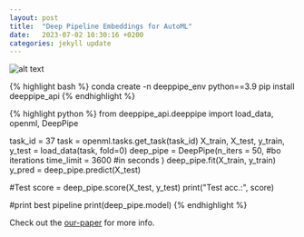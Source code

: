 ```yaml
---
layout: post
title:  "Deep Pipeline Embeddings for AutoML"
date:   2023-07-02 10:30:16 +0200
categories: jekyll update
---
```


![alt text](../figures/deeppipe/standard_ml_pipeline.svg "Standard Machine Learning Pipeline.")

{% highlight bash %}
conda create -n deeppipe_env python==3.9
pip install deeppipe_api
{% endhighlight %}

{% highlight python %}
from deeppipe_api.deeppipe import load_data, openml, DeepPipe

task_id = 37
task = openml.tasks.get_task(task_id)
X_train, X_test, y_train, y_test = load_data(task, fold=0)
deep_pipe = DeepPipe(n_iters = 50,  #bo iterations
                    time_limit = 3600 #in seconds
                    )
deep_pipe.fit(X_train, y_train)
y_pred = deep_pipe.predict(X_test)

#Test
score = deep_pipe.score(X_test, y_test)
print("Test acc.:", score)

#print best pipeline
print(deep_pipe.model)
{% endhighlight %}

Check out the [our-paper][our-paper] for more info.

[our-paper]: https://arxiv.org/abs/2305.14009

